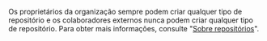 Os proprietários da organização sempre podem criar qualquer tipo de repositório e os colaboradores externos nunca podem criar qualquer tipo de repositório. Para obter mais informações, consulte "[Sobre repositórios](/repositories/creating-and-managing-repositories/about-repositories#about-repository-visibility)".
